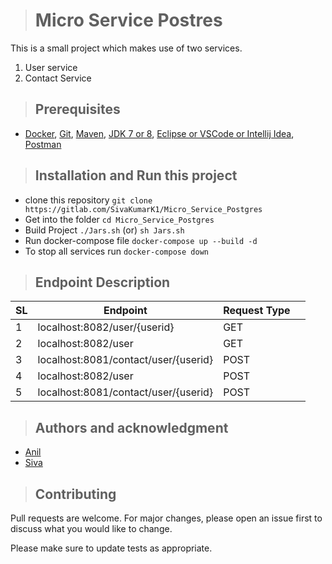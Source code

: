 ># Micro Service Postres

This is a small project which makes use of two services.
1. User service
2. Contact Service

>## Prerequisites

* [Docker](), [Git](https://git-scm.com/), [Maven](), [JDK 7 or 8](), [Eclipse or VSCode or Intellij Idea](), [Postman]()

>## Installation and Run this project

* clone this repository 
    ```git clone https://gitlab.com/SivaKumarK1/Micro_Service_Postgres```
* Get into the folder 
    ```cd Micro_Service_Postgres``` 
* Build Project ```./Jars.sh``` (or) ```sh Jars.sh```
* Run docker-compose file ```docker-compose up --build -d```
* To stop all services run 
    ```docker-compose down```

>## Endpoint Description

| SL 	| Endpoint                                    	| Request Type 	|                                                                                                                                                                                                                        	|
|----	|---------------------------------------------	|--------------	|----------------------------------------------------------------------------------------------------------------------------------------------------------------------------------------------------------------------------------------------------	|
| 1  	| localhost:8082/user/{userid}                         	| GET         	|  
| 2  	| localhost:8082/user                         	| GET          	|
| 3  	| localhost:8081/contact/user/{userid}                         	| POST         	|
| 4  	| localhost:8082/user 	| POST          	|
| 5  	| localhost:8081/contact/user/{userid} 	| POST          	|


>## Authors and acknowledgment
* [Anil](https://github.com/AnilComakeIt)
* [Siva](https://github.com/SivaKumarK1)

>## Contributing
Pull requests are welcome. For major changes, please open an issue first to discuss what you would like to change.

Please make sure to update tests as appropriate.
